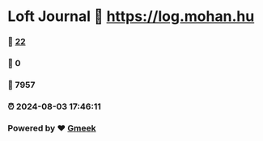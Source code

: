 # Loft Journal :link: https://log.mohan.hu 
### :page_facing_up: [22](https://log.mohan.hu/tag.html) 
### :speech_balloon: 0 
### :hibiscus: 7957 
### :alarm_clock: 2024-08-03 17:46:11 
### Powered by :heart: [Gmeek](https://github.com/Meekdai/Gmeek)
